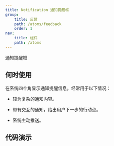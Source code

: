```yaml
---
title: Notification 通知提醒框
group:
    title: 反馈
    path: /atoms/feedback
    order: 1
nav:
    title: 组件
    path: /atoms
---
```


通知提醒框

## 何时使用

在系统四个角显示通知提醒信息。经常用于以下情况：
- 较为复杂的通知内容。

- 带有交互的通知，给出用户下一步的行动点。

- 系统主动推送。

## 代码演示

<div class='waterfall'>
    <code src="./demos/basic.jsx"></code>
</div>
